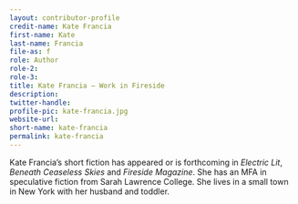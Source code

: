 ```yaml
---
layout: contributor-profile
credit-name: Kate Francia
first-name: Kate
last-name: Francia
file-as: f
role: Author
role-2:
role-3:
title: Kate Francia — Work in Fireside
description:
twitter-handle:
profile-pic: kate-francia.jpg
website-url:
short-name: kate-francia
permalink: kate-francia
---
```

Kate Francia’s short fiction has appeared or is forthcoming in _Electric Lit_, _Beneath Ceaseless Skies_ and _Fireside Magazine_. She has an MFA in speculative fiction from Sarah Lawrence College. She lives in a small town in New York with her husband and toddler.
